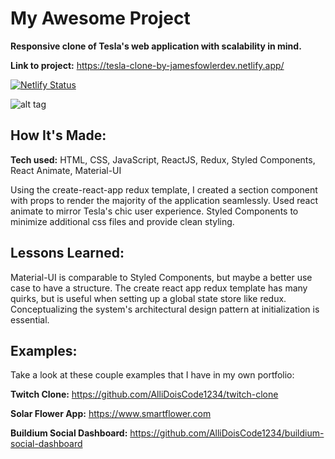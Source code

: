 # My Awesome Project

**Responsive clone of Tesla's web application with scalability in mind.**


**Link to project:** https://tesla-clone-by-jamesfowlerdev.netlify.app/

[![Netlify Status](https://api.netlify.com/api/v1/badges/4ea90089-b2fc-4278-b1c3-5edf121bbaeb/deploy-status)](https://app.netlify.com/sites/tesla-clone-by-jamesfowlerdev/deploys)

![alt tag](https://i.imgur.com/sks6orp.png)

## How It's Made:

**Tech used:** HTML, CSS, JavaScript, ReactJS, Redux, Styled Components, React Animate, Material-UI

Using the create-react-app redux template, I created a section component with props to render the majority of the application seamlessly. Used react animate to mirror Tesla's chic user experience. Styled Components to minimize additional css files and provide clean styling. 

## Lessons Learned:

Material-UI is comparable to Styled Components, but maybe a better use case to have a structure. The create react app redux template has many quirks, but is useful when setting up a global state store like redux. Conceptualizing the system's architectural design pattern at initialization is essential.

## Examples:
Take a look at these couple examples that I have in my own portfolio:

**Twitch Clone:** https://github.com/AlliDoisCode1234/twitch-clone

**Solar Flower App:** https://www.smartflower.com

**Buildium Social Dashboard:** https://github.com/AlliDoisCode1234/buildium-social-dashboard



